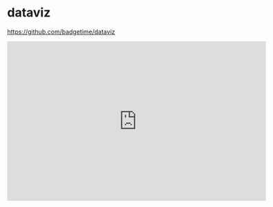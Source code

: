 # dataviz
https://github.com/badgetime/dataviz
<iframe width="600" height="371" seamless frameborder="0" scrolling="no" src="https://docs.google.com/spreadsheets/d/e/2PACX-1vQ099DKfyPTt6xxwnJ79Leg6KbCst-_A5xjkv5tM92LPrIbqL-tu5wFZDvasCK9FeBCHpSid3EkxivD/pubchart?oid=1600744686&amp;format=interactive"></iframe>
